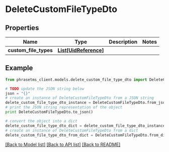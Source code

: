 # DeleteCustomFileTypeDto

## Properties

| Name                  | Type                                      | Description | Notes |
| --------------------- | ----------------------------------------- | ----------- | ----- |
| **custom_file_types** | [**List[UidReference]**](UidReference.md) |             |

## Example

```python
from phrasetms_client.models.delete_custom_file_type_dto import DeleteCustomFileTypeDto

# TODO update the JSON string below
json = "{}"
# create an instance of DeleteCustomFileTypeDto from a JSON string
delete_custom_file_type_dto_instance = DeleteCustomFileTypeDto.from_json(json)
# print the JSON string representation of the object
print DeleteCustomFileTypeDto.to_json()

# convert the object into a dict
delete_custom_file_type_dto_dict = delete_custom_file_type_dto_instance.to_dict()
# create an instance of DeleteCustomFileTypeDto from a dict
delete_custom_file_type_dto_from_dict = DeleteCustomFileTypeDto.from_dict(delete_custom_file_type_dto_dict)
```

[[Back to Model list]](../README.md#documentation-for-models) [[Back to API list]](../README.md#documentation-for-api-endpoints) [[Back to README]](../README.md)
